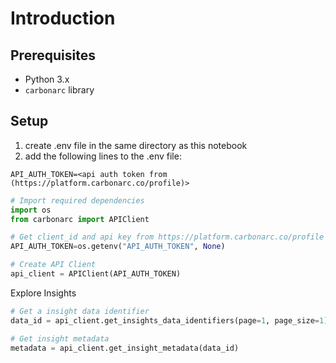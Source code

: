# Introduction

## Prerequisites
- Python 3.x
- `carbonarc` library

## Setup

1. create .env file in the same directory as this notebook
2. add the following lines to the .env file:

```
API_AUTH_TOKEN=<api auth token from (https://platform.carbonarc.co/profile)>
```


```python
# Import required dependencies
import os
from carbonarc import APIClient
```


```python
# Get client_id and api key from https://platform.carbonarc.co/profile and add to environment variable
API_AUTH_TOKEN=os.getenv("API_AUTH_TOKEN", None)
```


```python
# Create API Client
api_client = APIClient(API_AUTH_TOKEN)
```

Explore Insights


```python
# Get a insight data identifier
data_id = api_client.get_insights_data_identifiers(page=1, page_size=1)["data"][0]["data_identifier"]
```


```python
# Get insight metadata
metadata = api_client.get_insight_metadata(data_id)
```
